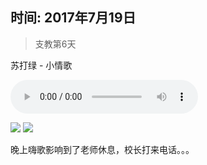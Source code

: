 <link href="../../../css/style.css" rel="stylesheet" >

## 时间: 2017年7月19日

> 支教第6天

苏打绿 - 小情歌

<audio src="https://yumiao.static.twesix.cn/audio/苏打绿 - 小情歌.mp3"
 controls preload width="100%"></audio>

![](https://yumiao.static.twesix.cn/image/2017/07/19/IMG_0851.PNG)
![](https://yumiao.static.twesix.cn/image/2017/07/19/IMG_0852.JPG)

晚上嗨歌影响到了老师休息，校长打来电话。。。

<script src="../../../js/x-oss-process.js"></script>
